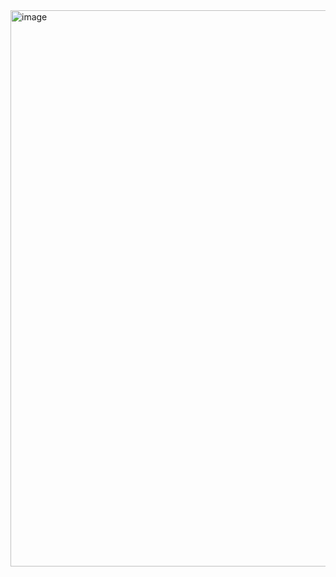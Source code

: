 <img width="890" alt="image" src="https://github.com/user-attachments/assets/e6cc673c-f96b-4c72-9103-d68687329886">
